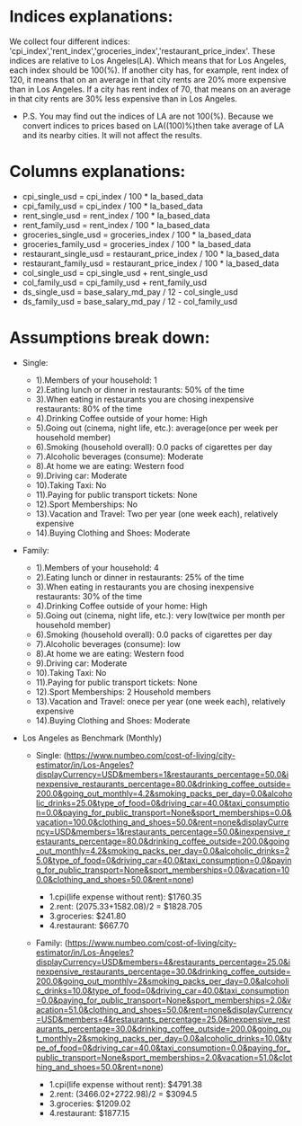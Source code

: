 # Indices explanations:
We collect four different indices: 'cpi_index','rent_index','groceries_index','restaurant_price_index'.
These indices are relative to Los Angeles(LA). Which means that for Los Angeles, each index should be 100(%). 
If another city has, for example, rent index of 120, 
it means that on an average in that city rents are 20% more expensive than in Los Angeles. 
If a city has rent index of 70, that means on an average in that city rents are 30% less expensive than in Los Angeles.
* P.S. You may find out the indices of LA are not 100(%). Because we convert indices to prices based on LA((100)%)then take average of LA and its nearby cities. It will not affect the results.
     
# Columns explanations:
* cpi_single_usd = cpi_index / 100 * la_based_data
* cpi_family_usd = cpi_index / 100 * la_based_data
* rent_single_usd = rent_index / 100 * la_based_data
* rent_family_usd = rent_index / 100 * la_based_data
* groceries_single_usd = groceries_index / 100 * la_based_data
* groceries_family_usd = groceries_index / 100 * la_based_data
* restaurant_single_usd = restaurant_price_index / 100 * la_based_data
* restaurant_family_usd = restaurant_price_index / 100 * la_based_data
* col_single_usd = cpi_single_usd + rent_single_usd
* col_family_usd = cpi_family_usd + rent_family_usd
* ds_single_usd = base_salary_md_pay / 12 - col_single_usd
* ds_family_usd = base_salary_md_pay / 12 - col_family_usd

# Assumptions break down:
* Single:
  * 1).Members of your household: 1
  * 2).Eating lunch or dinner in restaurants: 50% of the time
  * 3).When eating in restaurants you are chosing inexpensive restaurants: 80% of the time
  * 4).Drinking Coffee outside of your home: High
  * 5).Going out (cinema, night life, etc.): average(once per week per household member)
  * 6).Smoking (household overall):  0.0 packs of cigarettes per day
  * 7).Alcoholic beverages (consume): Moderate
  * 8).At home we are eating: Western food
  * 9).Driving car: Moderate
  * 10).Taking Taxi: No
  * 11).Paying for public transport tickets: None
  * 12).Sport Memberships: No
  * 13).Vacation and Travel:  Two per year (one week each), relatively expensive
  * 14).Buying Clothing and Shoes: Moderate 

* Family:
  * 1).Members of your household: 4
  * 2).Eating lunch or dinner in restaurants: 25% of the time
  * 3).When eating in restaurants you are chosing inexpensive restaurants: 30% of the time
  * 4).Drinking Coffee outside of your home: High
  * 5).Going out (cinema, night life, etc.): very low(twice per month per household member)
  * 6).Smoking (household overall):  0.0 packs of cigarettes per day
  * 7).Alcoholic beverages (consume): low
  * 8).At home we are eating: Western food
  * 9).Driving car: Moderate
  * 10).Taking Taxi: No
  * 11).Paying for public transport tickets: None
  * 12).Sport Memberships: 2 Household members
  * 13).Vacation and Travel:  onece per year (one week each), relatively expensive
  * 14).Buying Clothing and Shoes: Moderate 


* Los Angeles as Benchmark (Monthly)
     * Single: (https://www.numbeo.com/cost-of-living/city-estimator/in/Los-Angeles?displayCurrency=USD&members=1&restaurants_percentage=50.0&inexpensive_restaurants_percentage=80.0&drinking_coffee_outside=200.0&going_out_monthly=4.2&smoking_packs_per_day=0.0&alcoholic_drinks=25.0&type_of_food=0&driving_car=40.0&taxi_consumption=0.0&paying_for_public_transport=None&sport_memberships=0.0&vacation=100.0&clothing_and_shoes=50.0&rent=none&displayCurrency=USD&members=1&restaurants_percentage=50.0&inexpensive_restaurants_percentage=80.0&drinking_coffee_outside=200.0&going_out_monthly=4.2&smoking_packs_per_day=0.0&alcoholic_drinks=25.0&type_of_food=0&driving_car=40.0&taxi_consumption=0.0&paying_for_public_transport=None&sport_memberships=0.0&vacation=100.0&clothing_and_shoes=50.0&rent=none)
          * 1.cpi(life expense without rent): $1760.35
          * 2.rent: (2075.33+1582.08)/2 = $1828.705
          * 3.groceries: $241.80
          * 4.restaurant: $667.70
  
     * Family: (https://www.numbeo.com/cost-of-living/city-estimator/in/Los-Angeles?displayCurrency=USD&members=4&restaurants_percentage=25.0&inexpensive_restaurants_percentage=30.0&drinking_coffee_outside=200.0&going_out_monthly=2&smoking_packs_per_day=0.0&alcoholic_drinks=10.0&type_of_food=0&driving_car=40.0&taxi_consumption=0.0&paying_for_public_transport=None&sport_memberships=2.0&vacation=51.0&clothing_and_shoes=50.0&rent=none&displayCurrency=USD&members=4&restaurants_percentage=25.0&inexpensive_restaurants_percentage=30.0&drinking_coffee_outside=200.0&going_out_monthly=2&smoking_packs_per_day=0.0&alcoholic_drinks=10.0&type_of_food=0&driving_car=40.0&taxi_consumption=0.0&paying_for_public_transport=None&sport_memberships=2.0&vacation=51.0&clothing_and_shoes=50.0&rent=none)
          * 1.cpi(life expense without rent): $4791.38
          * 2.rent: (3466.02+2722.98)/2 = $3094.5
          * 3.groceries: $1209.02
          * 4.restaurant: $1877.15

